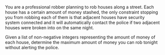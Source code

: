 You are a professional robber planning to rob houses along a
street. Each house has a certain amount of money stashed, the only
constraint stopping you from robbing each of them is that adjacent
houses have security system connected and it will automatically
contact the police if two adjacent houses were broken into on the same
night.

Given a list of non-negative integers representing the amount of money
of each house, determine the maximum amount of money you can rob
tonight without alerting the police.
